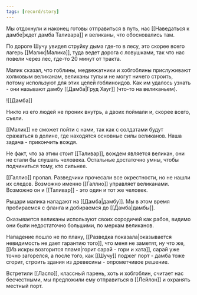 ```yaml
---
tags: [record/story]
---
```

Мы отдохнули и наконец готовы отправиться в путь, нас [[Наведаться к дамбе|ждет дамба Таливара]] и великаны, что обосновались там.

По дороге Шучу увидел струйку дыма где-то в лесу, это скорее всего лагерь [[Малик|Малика]], туда ведет дорога с ловушками, так что нас повели через лес, где-то 20 минут от тракта.

Малик сказал, что гоблины, медвежатники и хобгоблины прислуживают холмовым великанам, великаны тупы и не могут ничего строить, потому используют для этих целей гоблиноидов. Как им удалось узнать - они называют дамбу [[Дамба|Груд Хауг]] (что-то на великаньем).  

![[Дамба]]

Никто из его людей не проник внутрь, а двоих поймали и, скорее всего, съели.

[[Малик]] не сможет пойти с нами, так как с солдатами будут сражаться в долине, где находятся основные силы великанов. Наша задача - прикончить вождя.  

Не факт, что за этим стоит [[Таливар]], вождем является великан, они не стали бы слушать человека. Остальные достаточно умны, чтобы подчиниться тому, кто сильнее.

[[Галлио]] пропал. Разведчики прочесали все окрестности, но не нашли их следов. Возможно именно [[Галлио]] управляет великанами. Возможно он и [[Таливар]] - это один и тот же человек.

Рыцари малика нападают на [[Дамба|дамбу]]. Мы в этом время пробираемся с фланга и добираемся до [[Дамба|дамбы]].

Оказывается великаны используют своих сородичей как рабов, видимо они были недостаточно большими, по меркам великанов.

Нападение пошло не по плану, [[Разведка показала|оказывается невидимость не дает гарантию того]], что меня не заметят, ну что же, [[Из искры возгорится пламя|горит сарай - гори и хата]], сарай уже точно загорелся, а после того, как [[Шучу]] поджег порт - дамба тоже сгорит, строить здания из древесины - опрометчивое решение.

Встретили [[Ласло]], классный парень, хоть и хобгоблин, считает нас бесчестными, мы предложили ему отправиться в [[Лейлон]] и охранять местный порт.
